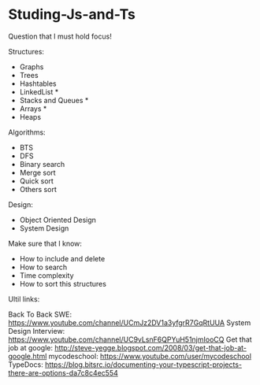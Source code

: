 # Studing-Js-and-Ts

Question that I must hold focus!

Structures:

- Graphs
- Trees
- Hashtables
- LinkedList *
- Stacks and Queues *
- Arrays *
- Heaps

Algorithms:

- BTS
- DFS 
- Binary search
- Merge sort
- Quick sort
- Others sort

Design:

- Object Oriented Design
- System Design

Make sure that I know:

- How to include and delete
- How to search
- Time complexity
- How to sort this structures


Ultil links:

Back To Back SWE: https://www.youtube.com/channel/UCmJz2DV1a3yfgrR7GqRtUUA
System Design Interview: https://www.youtube.com/channel/UC9vLsnF6QPYuH51njmIooCQ
Get that job at google: http://steve-yegge.blogspot.com/2008/03/get-that-job-at-google.html
mycodeschool: https://www.youtube.com/user/mycodeschool
TypeDocs: https://blog.bitsrc.io/documenting-your-typescript-projects-there-are-options-da7c8c4ec554
